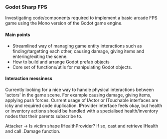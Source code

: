 ### Godot Sharp FPS

Investigating code/components required to implement a basic arcade FPS game using the Mono version of the Godot game engine.

#### Main points

* Streamlined way of managing game entity interactions such as finding/targetting each other, causing damage, giving items and entering/exiting the scene.
* How to build and arrange Godot prefab objects
* Core set of functions/utils for manipulating Godot objects.

#### Interaction messiness

Currently looking for a nice way to handle physical interactions between 'actors' in the game scene. For example causing damage, giving items, applying push forces.
Current usage of IActor or ITouchable interfaces are icky and required code duplication. IProvider interface feels okay, but health or inventory actions should be handled with a specialised health/inventory nodes that their parents subscribe to.

Attacker -> Is victim shape IHealthProvider? If so, cast and retrieve IHealth and call .Damage function.

